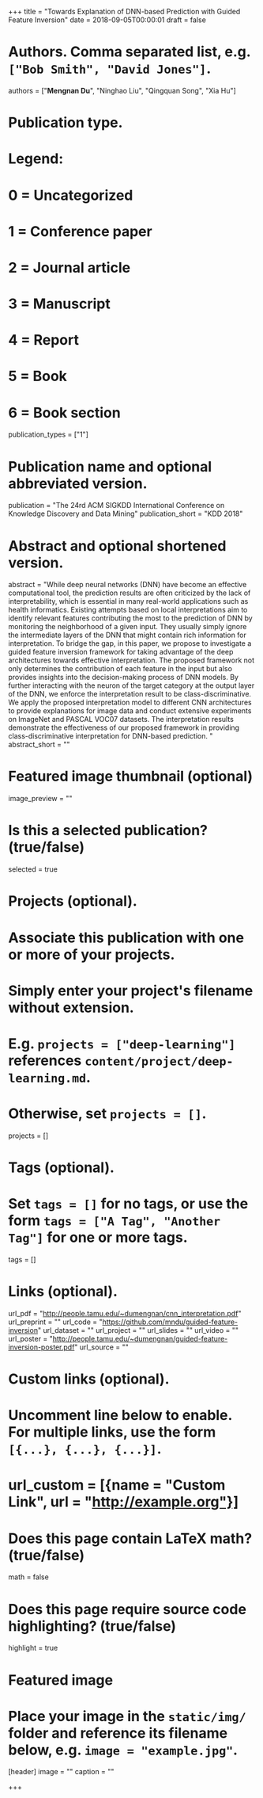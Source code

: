 +++
title = "Towards Explanation of DNN-based Prediction with Guided Feature Inversion"
date = 2018-09-05T00:00:01
draft = false

# Authors. Comma separated list, e.g. `["Bob Smith", "David Jones"]`.
authors = ["**Mengnan Du**", "Ninghao Liu", "Qingquan Song", "Xia Hu"]

# Publication type.
# Legend:
# 0 = Uncategorized
# 1 = Conference paper
# 2 = Journal article
# 3 = Manuscript
# 4 = Report
# 5 = Book
# 6 = Book section
publication_types = ["1"]

# Publication name and optional abbreviated version.
publication = "The 24rd ACM SIGKDD International Conference on Knowledge Discovery and Data Mining"
publication_short = "KDD 2018"

# Abstract and optional shortened version.
abstract = "While deep neural networks (DNN) have become an effective computational tool, the prediction results are often criticized by the lack of interpretability, which is essential in many real-world applications such as health informatics. Existing attempts based on local interpretations aim to identify relevant features contributing the most to the prediction of DNN by monitoring the neighborhood of a given input. They usually simply ignore the intermediate layers of the DNN that might contain rich information for interpretation. To bridge the gap, in this paper, we propose to investigate a guided feature inversion framework for taking advantage of the deep architectures towards effective interpretation. The proposed framework not only determines the contribution of each feature in the input but also provides  insights into the decision-making process of DNN models. By further interacting with the neuron of the target category at the output layer of the DNN, we enforce the interpretation result to be class-discriminative. We apply the proposed interpretation model to different CNN architectures to provide explanations for image data and conduct extensive experiments on ImageNet and PASCAL VOC07 datasets. The interpretation results demonstrate the effectiveness of our proposed framework in providing class-discriminative interpretation for DNN-based prediction. "
abstract_short = ""

# Featured image thumbnail (optional)
image_preview = ""

# Is this a selected publication? (true/false)
selected = true

# Projects (optional).
#   Associate this publication with one or more of your projects.
#   Simply enter your project's filename without extension.
#   E.g. `projects = ["deep-learning"]` references `content/project/deep-learning.md`.
#   Otherwise, set `projects = []`.
projects = []

# Tags (optional).
#   Set `tags = []` for no tags, or use the form `tags = ["A Tag", "Another Tag"]` for one or more tags.
tags = []

# Links (optional).
url_pdf = "http://people.tamu.edu/~dumengnan/cnn_interpretation.pdf"
url_preprint = ""
url_code = "https://github.com/mndu/guided-feature-inversion"
url_dataset = ""
url_project = ""
url_slides = ""
url_video = ""
url_poster = "http://people.tamu.edu/~dumengnan/guided-feature-inversion-poster.pdf"
url_source = ""

# Custom links (optional).
#   Uncomment line below to enable. For multiple links, use the form `[{...}, {...}, {...}]`.
# url_custom = [{name = "Custom Link", url = "http://example.org"}]

# Does this page contain LaTeX math? (true/false)
math = false

# Does this page require source code highlighting? (true/false)
highlight = true

# Featured image
# Place your image in the `static/img/` folder and reference its filename below, e.g. `image = "example.jpg"`.
[header]
image = ""
caption = ""

+++
